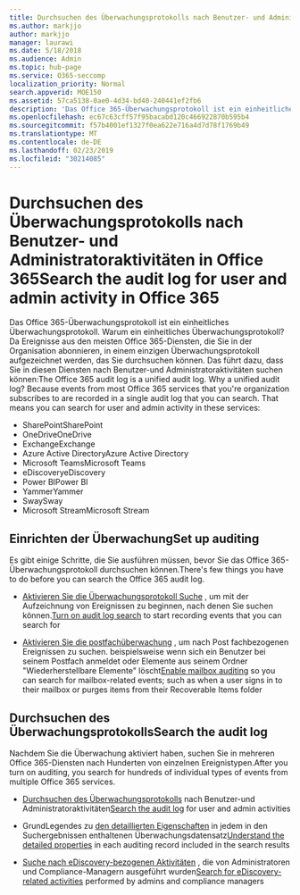 ```yaml
---
title: Durchsuchen des Überwachungsprotokolls nach Benutzer- und Administratoraktivitäten in Office 365
ms.author: markjjo
author: markjjo
manager: laurawi
ms.date: 5/18/2018
ms.audience: Admin
ms.topic: hub-page
ms.service: O365-seccomp
localization_priority: Normal
search.appverid: MOE150
ms.assetid: 57ca5138-0ae0-4d34-bd40-240441ef2fb6
description: 'Das Office 365-Überwachungsprotokoll ist ein einheitliches Überwachungsprotokoll. Warum ein einheitliches Überwachungsprotokoll? Da Ereignisse aus den meisten Office 365-Diensten, die Sie in der Organisation abonnieren, in einem einzigen Überwachungsprotokoll aufgezeichnet werden, das Sie durchsuchen können. Das führt dazu, dass Sie in diesen Diensten nach Benutzer-und Administratoraktivitäten suchen können:'
ms.openlocfilehash: ec67c63cff57f95bacabd120c466922870b595b4
ms.sourcegitcommit: f57b4001ef1327f0ea622e716a4d7d78f1769b49
ms.translationtype: MT
ms.contentlocale: de-DE
ms.lasthandoff: 02/23/2019
ms.locfileid: "30214085"
---
```

# <a name="search-the-audit-log-for-user-and-admin-activity-in-office-365"></a><span data-ttu-id="2a33d-106">Durchsuchen des Überwachungsprotokolls nach Benutzer- und Administratoraktivitäten in Office 365</span><span class="sxs-lookup"><span data-stu-id="2a33d-106">Search the audit log for user and admin activity in Office 365</span></span>

<span data-ttu-id="2a33d-p102">Das Office 365-Überwachungsprotokoll ist ein einheitliches Überwachungsprotokoll. Warum ein einheitliches Überwachungsprotokoll? Da Ereignisse aus den meisten Office 365-Diensten, die Sie in der Organisation abonnieren, in einem einzigen Überwachungsprotokoll aufgezeichnet werden, das Sie durchsuchen können. Das führt dazu, dass Sie in diesen Diensten nach Benutzer-und Administratoraktivitäten suchen können:</span><span class="sxs-lookup"><span data-stu-id="2a33d-p102">The Office 365 audit log is a unified audit log. Why a unified audit log? Because events from most Office 365 services that you're organization subscribes to are recorded in a single audit log that you can search. That means you can search for user and admin activity in these services:</span></span> 
  
- <span data-ttu-id="2a33d-111">SharePoint</span><span class="sxs-lookup"><span data-stu-id="2a33d-111">SharePoint</span></span>
- <span data-ttu-id="2a33d-112">OneDrive</span><span class="sxs-lookup"><span data-stu-id="2a33d-112">OneDrive</span></span>
- <span data-ttu-id="2a33d-113">Exchange</span><span class="sxs-lookup"><span data-stu-id="2a33d-113">Exchange</span></span>
- <span data-ttu-id="2a33d-114">Azure Active Directory</span><span class="sxs-lookup"><span data-stu-id="2a33d-114">Azure Active Directory</span></span>
- <span data-ttu-id="2a33d-115">Microsoft Teams</span><span class="sxs-lookup"><span data-stu-id="2a33d-115">Microsoft Teams</span></span>
- <span data-ttu-id="2a33d-116">eDiscovery</span><span class="sxs-lookup"><span data-stu-id="2a33d-116">eDiscovery</span></span>
- <span data-ttu-id="2a33d-117">Power BI</span><span class="sxs-lookup"><span data-stu-id="2a33d-117">Power BI</span></span>
- <span data-ttu-id="2a33d-118">Yammer</span><span class="sxs-lookup"><span data-stu-id="2a33d-118">Yammer</span></span>
- <span data-ttu-id="2a33d-119">Sway</span><span class="sxs-lookup"><span data-stu-id="2a33d-119">Sway</span></span>
- <span data-ttu-id="2a33d-120">Microsoft Stream</span><span class="sxs-lookup"><span data-stu-id="2a33d-120">Microsoft Stream</span></span>
   
 ## <a name="set-up-auditing"></a><span data-ttu-id="2a33d-121">Einrichten der Überwachung</span><span class="sxs-lookup"><span data-stu-id="2a33d-121">Set up auditing</span></span>
  
<span data-ttu-id="2a33d-122">Es gibt einige Schritte, die Sie ausführen müssen, bevor Sie das Office 365-Überwachungsprotokoll durchsuchen können.</span><span class="sxs-lookup"><span data-stu-id="2a33d-122">There's few things you have to do before you can search the Office 365 audit log.</span></span>
  
- <span data-ttu-id="2a33d-123">[Aktivieren Sie die Überwachungsprotokoll Suche](turn-audit-log-search-on-or-off.md) , um mit der Aufzeichnung von Ereignissen zu beginnen, nach denen Sie suchen können.</span><span class="sxs-lookup"><span data-stu-id="2a33d-123">[Turn on audit log search](turn-audit-log-search-on-or-off.md) to start recording events that you can search for</span></span> 
    
- <span data-ttu-id="2a33d-124">[Aktivieren Sie die postfachüberwachung](enable-mailbox-auditing.md) , um nach Post fachbezogenen Ereignissen zu suchen. beispielsweise wenn sich ein Benutzer bei seinem Postfach anmeldet oder Elemente aus seinem Ordner "Wiederherstellbare Elemente" löscht</span><span class="sxs-lookup"><span data-stu-id="2a33d-124">[Enable mailbox auditing](enable-mailbox-auditing.md) so you can search for mailbox-related events; such as when a user signs in to their mailbox or purges items from their Recoverable Items folder</span></span> 
    
 ## <a name="search-the-audit-log"></a><span data-ttu-id="2a33d-125">Durchsuchen des Überwachungsprotokolls</span><span class="sxs-lookup"><span data-stu-id="2a33d-125">Search the audit log</span></span>
  
<span data-ttu-id="2a33d-126">Nachdem Sie die Überwachung aktiviert haben, suchen Sie in mehreren Office 365-Diensten nach Hunderten von einzelnen Ereignistypen.</span><span class="sxs-lookup"><span data-stu-id="2a33d-126">After you turn on auditing, you search for hundreds of individual types of events from multiple Office 365 services.</span></span>
  
- <span data-ttu-id="2a33d-127">[Durchsuchen des Überwachungsprotokolls](search-the-audit-log-in-security-and-compliance.md) nach Benutzer-und Administratoraktivitäten</span><span class="sxs-lookup"><span data-stu-id="2a33d-127">[Search the audit log](search-the-audit-log-in-security-and-compliance.md) for user and admin activities</span></span> 
    
- <span data-ttu-id="2a33d-128">GrundLegendes zu [den detaillierten Eigenschaften](detailed-properties-in-the-office-365-audit-log.md) in jedem in den Suchergebnissen enthaltenen Überwachungsdatensatz</span><span class="sxs-lookup"><span data-stu-id="2a33d-128">[Understand the detailed properties](detailed-properties-in-the-office-365-audit-log.md) in each auditing record included in the search results</span></span> 
    
- <span data-ttu-id="2a33d-129">[Suche nach eDiscovery-bezogenen Aktivitäten](search-for-ediscovery-activities-in-the-audit-log.md) , die von Administratoren und Compliance-Managern ausgeführt wurden</span><span class="sxs-lookup"><span data-stu-id="2a33d-129">[Search for eDiscovery-related activities](search-for-ediscovery-activities-in-the-audit-log.md) performed by admins and compliance managers</span></span> 
